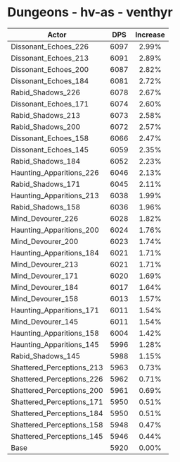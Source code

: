 # Dungeons - hv-as - venthyr
| Actor | DPS | Increase |
|---|:---:|:---:|
|Dissonant_Echoes_226|6097|2.99%|
|Dissonant_Echoes_213|6091|2.89%|
|Dissonant_Echoes_200|6087|2.82%|
|Dissonant_Echoes_184|6081|2.72%|
|Rabid_Shadows_226|6078|2.67%|
|Dissonant_Echoes_171|6074|2.60%|
|Rabid_Shadows_213|6073|2.58%|
|Rabid_Shadows_200|6072|2.57%|
|Dissonant_Echoes_158|6066|2.47%|
|Dissonant_Echoes_145|6059|2.35%|
|Rabid_Shadows_184|6052|2.23%|
|Haunting_Apparitions_226|6046|2.13%|
|Rabid_Shadows_171|6045|2.11%|
|Haunting_Apparitions_213|6038|1.99%|
|Rabid_Shadows_158|6036|1.96%|
|Mind_Devourer_226|6028|1.82%|
|Haunting_Apparitions_200|6024|1.76%|
|Mind_Devourer_200|6023|1.74%|
|Haunting_Apparitions_184|6021|1.71%|
|Mind_Devourer_213|6021|1.71%|
|Mind_Devourer_171|6020|1.69%|
|Mind_Devourer_184|6017|1.64%|
|Mind_Devourer_158|6013|1.57%|
|Haunting_Apparitions_171|6011|1.54%|
|Mind_Devourer_145|6011|1.54%|
|Haunting_Apparitions_158|6004|1.42%|
|Haunting_Apparitions_145|5996|1.28%|
|Rabid_Shadows_145|5988|1.15%|
|Shattered_Perceptions_213|5963|0.73%|
|Shattered_Perceptions_226|5962|0.71%|
|Shattered_Perceptions_200|5961|0.69%|
|Shattered_Perceptions_171|5950|0.51%|
|Shattered_Perceptions_184|5950|0.51%|
|Shattered_Perceptions_158|5948|0.47%|
|Shattered_Perceptions_145|5946|0.44%|
|Base|5920|0.00%|
